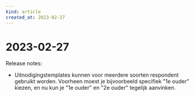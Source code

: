 ```yaml
---
kind: article
created_at: 2023-02-27
---
```


# 2023-02-27

Release notes:

* Uitnodigingstemplates kunnen voor meerdere soorten respondent gebruikt worden. Voorheen moest je bijvoorbeeld specifiek "1e ouder" kiezen, en nu kun je "1e ouder" en "2e ouder" tegelijk aanvinken.

